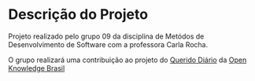 # Descrição do Projeto

Projeto realizado pelo grupo 09 da disciplina de Metódos de Desenvolvimento de Software com a professora Carla Rocha.

O grupo realizará uma contribuição ao projeto do [Querido Diário](https://queridodiario.ok.org.br/) da [Open Knowledge Brasil](https://ok.org.br/)

